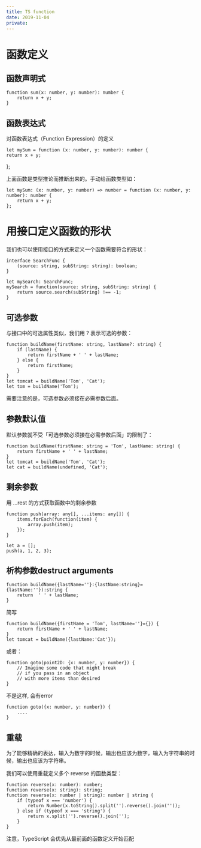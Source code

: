 ```yaml
---
title: TS function
date: 2019-11-04
private: 
---
```

# 函数定义
## 函数声明式
    function sum(x: number, y: number): number {
        return x + y;
    }

## 函数表达式
对函数表达式（Function Expression）的定义

    let mySum = function (x: number, y: number): number {
    return x + y;
};

上面函数是类型推论而推断出来的。手动给函数类型如：

    let mySum: (x: number, y: number) => number = function (x: number, y: number): number {
        return x + y;
    };

# 用接口定义函数的形状
我们也可以使用接口的方式来定义一个函数需要符合的形状：

    interface SearchFunc {
        (source: string, subString: string): boolean;
    }

    let mySearch: SearchFunc;
    mySearch = function(source: string, subString: string) {
        return source.search(subString) !== -1;
    }

## 可选参数
与接口中的可选属性类似，我们用 ? 表示可选的参数：

    function buildName(firstName: string, lastName?: string) {
        if (lastName) {
            return firstName + ' ' + lastName;
        } else {
            return firstName;
        }
    }
    let tomcat = buildName('Tom', 'Cat');
    let tom = buildName('Tom');

需要注意的是，可选参数必须接在必需参数后面。

## 参数默认值
默认参数就不受「可选参数必须接在必需参数后面」的限制了：

    function buildName(firstName: string = 'Tom', lastName: string) {
        return firstName + ' ' + lastName;
    }
    let tomcat = buildName('Tom', 'Cat');
    let cat = buildName(undefined, 'Cat');

## 剩余参数
用 ...rest 的方式获取函数中的剩余参数

    function push(array: any[], ...items: any[]) {
        items.forEach(function(item) {
            array.push(item);
        });
    }

    let a = [];
    push(a, 1, 2, 3);

## 析构参数destruct arguments
    function buildName({lastName=''}:{lastName:string}={lastName:''}):string {
        return  ' ' + lastName;
    }

简写

    function buildName({firstName = 'Tom', lastName=''}={}) {
        return firstName + ' ' + lastName;
    }
    let tomcat = buildName({lastName:'Cat'});

或者：

    function goto(point2D: {x: number, y: number}) {
        // Imagine some code that might break
        // if you pass in an object
        // with more items than desired
    }

不是这样, 会有error

    function goto({x: number, y: number}) {
        ....
    }

## 重载
为了能够精确的表达，输入为数字的时候，输出也应该为数字，输入为字符串的时候，输出也应该为字符串。

我们可以使用重载定义多个 reverse 的函数类型：

    function reverse(x: number): number;
    function reverse(x: string): string;
    function reverse(x: number | string): number | string {
        if (typeof x === 'number') {
            return Number(x.toString().split('').reverse().join(''));
        } else if (typeof x === 'string') {
            return x.split('').reverse().join('');
        }
    }

注意，TypeScript 会优先从最前面的函数定义开始匹配